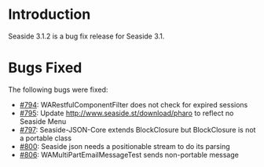 # Introduction #
Seaside 3.1.2 is a bug fix release for Seaside 3.1.


# Bugs Fixed #

The following bugs were fixed:
  * [#794](https://github.com/SeasideSt/Seaside/issues/794): WARestfulComponentFilter does not check for expired sessions
  * [#795](https://github.com/SeasideSt/Seaside/issues/795):    Update http://www.seaside.st/download/pharo to reflect no Seaside Menu
  * [#797](https://github.com/SeasideSt/Seaside/issues/797): Seaside-JSON-Core extends BlockClosure but BlockClosure is not a portable class
  * [#800](https://github.com/SeasideSt/Seaside/issues/800): Seaside json needs a positionable stream to do its parsing
  * [#806](https://github.com/SeasideSt/Seaside/issues/806): WAMultiPartEmailMessageTest sends non-portable message
